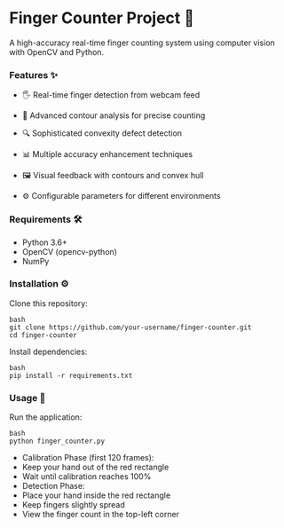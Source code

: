 # Finger Counter Project 👋
A high-accuracy real-time finger counting system using computer vision with OpenCV and Python.
### Features ✨
- 🖐️ Real-time finger detection from webcam feed

- 🎯 Advanced contour analysis for precise counting

- 🔍 Sophisticated convexity defect detection

- 📊 Multiple accuracy enhancement techniques

- 🖼️ Visual feedback with contours and convex hull

- ⚙️ Configurable parameters for different environments

### Requirements 🛠️
- Python 3.6+
- OpenCV (opencv-python)
- NumPy
### Installation ⚙️
Clone this repository:
```
bash
git clone https://github.com/your-username/finger-counter.git
cd finger-counter
```
Install dependencies:
```
bash
pip install -r requirements.txt
```
### Usage 🚀
Run the application:
```
bash
python finger_counter.py
```
- Calibration Phase (first 120 frames):
- Keep your hand out of the red rectangle
- Wait until calibration reaches 100%
- Detection Phase:
- Place your hand inside the red rectangle
- Keep fingers slightly spread
- View the finger count in the top-left corner
